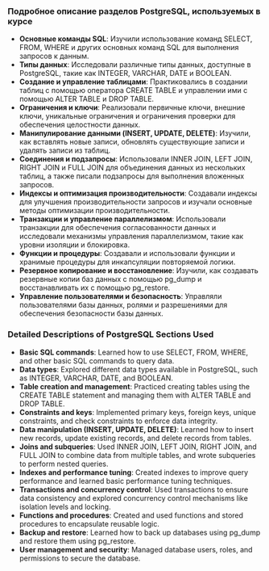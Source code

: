 ### Подробное описание разделов PostgreSQL, используемых в курсе
- **Основные команды SQL**: Изучили использование команд SELECT, FROM, WHERE и других основных команд SQL для выполнения запросов к данным.
- **Типы данных**: Исследовали различные типы данных, доступные в PostgreSQL, такие как INTEGER, VARCHAR, DATE и BOOLEAN.
- **Создание и управление таблицами**: Практиковались в создании таблиц с помощью оператора CREATE TABLE и управлении ими с помощью ALTER TABLE и DROP TABLE.
- **Ограничения и ключи**: Реализовали первичные ключи, внешние ключи, уникальные ограничения и ограничения проверки для обеспечения целостности данных.
- **Манипулирование данными (INSERT, UPDATE, DELETE)**: Изучили, как вставлять новые записи, обновлять существующие записи и удалять записи из таблиц.
- **Соединения и подзапросы**: Использовали INNER JOIN, LEFT JOIN, RIGHT JOIN и FULL JOIN для объединения данных из нескольких таблиц, а также писали подзапросы для выполнения вложенных запросов.
- **Индексы и оптимизация производительности**: Создавали индексы для улучшения производительности запросов и изучали основные методы оптимизации производительности.
- **Транзакции и управление параллелизмом**: Использовали транзакции для обеспечения согласованности данных и исследовали механизмы управления параллелизмом, такие как уровни изоляции и блокировка.
- **Функции и процедуры**: Создавали и использовали функции и хранимые процедуры для инкапсуляции повторяемой логики.
- **Резервное копирование и восстановление**: Изучили, как создавать резервные копии баз данных с помощью pg_dump и восстанавливать их с помощью pg_restore.
- **Управление пользователями и безопасность**: Управляли пользователями базы данных, ролями и разрешениями для обеспечения безопасности базы данных.

### Detailed Descriptions of PostgreSQL Sections Used
- **Basic SQL commands**: Learned how to use SELECT, FROM, WHERE, and other basic SQL commands to query data.
- **Data types**: Explored different data types available in PostgreSQL, such as INTEGER, VARCHAR, DATE, and BOOLEAN.
- **Table creation and management**: Practiced creating tables using the CREATE TABLE statement and managing them with ALTER TABLE and DROP TABLE.
- **Constraints and keys**: Implemented primary keys, foreign keys, unique constraints, and check constraints to enforce data integrity.
- **Data manipulation (INSERT, UPDATE, DELETE)**: Learned how to insert new records, update existing records, and delete records from tables.
- **Joins and subqueries**: Used INNER JOIN, LEFT JOIN, RIGHT JOIN, and FULL JOIN to combine data from multiple tables, and wrote subqueries to perform nested queries.
- **Indexes and performance tuning**: Created indexes to improve query performance and learned basic performance tuning techniques.
- **Transactions and concurrency control**: Used transactions to ensure data consistency and explored concurrency control mechanisms like isolation levels and locking.
- **Functions and procedures**: Created and used functions and stored procedures to encapsulate reusable logic.
- **Backup and restore**: Learned how to back up databases using pg_dump and restore them using pg_restore.
- **User management and security**: Managed database users, roles, and permissions to secure the database.
